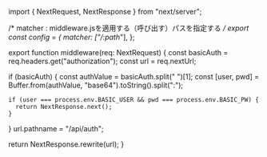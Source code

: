 import { NextRequest, NextResponse } from "next/server";

/*
matcher : middleware.jsを適用する（呼び出す）パスを指定する
*/
export const config = {
  matcher: ["/:path*"],
};

export function middleware(req: NextRequest) {
  const basicAuth = req.headers.get("authorization");
  const url = req.nextUrl;

  if (basicAuth) {
    const authValue = basicAuth.split(" ")[1];
    const [user, pwd] = Buffer.from(authValue, "base64").toString().split(":");

    if (user === process.env.BASIC_USER && pwd === process.env.BASIC_PW) {
      return NextResponse.next();
    }
  }
  url.pathname = "/api/auth";

  return NextResponse.rewrite(url);
}
